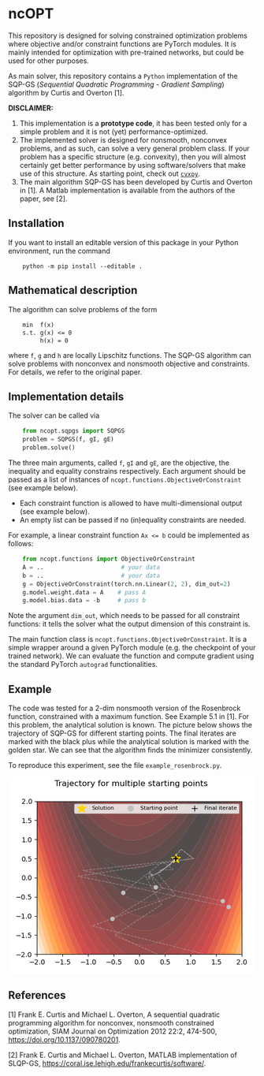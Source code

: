 # ncOPT

This repository is designed for solving constrained optimization problems where objective and/or constraint functions are PyTorch modules. It is mainly intended for optimization with pre-trained networks, but could be used for other purposes.

As main solver, this repository contains a `Python` implementation of the SQP-GS (*Sequential Quadratic Programming - Gradient Sampling*) algorithm by Curtis and Overton [1]. 

**DISCLAIMER:** 

1) This implementation is a **prototype code**, it has been tested only for a simple problem and it is not (yet) performance-optimized.
2) The implemented solver is designed for nonsmooth, nonconvex problems, and as such, can solve a very general problem class. If your problem has a specific structure (e.g. convexity), then you will almost certainly get better performance by using software/solvers that make use of this structure. As starting point, check out [`cvxpy`](https://www.cvxpy.org/).
3) The main algorithm SQP-GS has been developed by Curtis and Overton in [1]. A Matlab implementation is available from the authors of the paper, see [2].

## Installation

If you want to install an editable version of this package in your Python environment, run the command

```
    python -m pip install --editable .
```

## Mathematical description

The algorithm can solve problems of the form

```
    min  f(x)
    s.t. g(x) <= 0
         h(x) = 0
```

where `f`, `g` and `h` are locally Lipschitz functions. The SQP-GS algorithm can solve problems with nonconvex and nonsmooth objective and constraints. For details, we refer to the original paper.

## Implementation details
The solver can be called via 

```python
    from ncopt.sqpgs import SQPGS
    problem = SQPGS(f, gI, gE)
    problem.solve()
```
The three main arguments, called `f`, `gI` and `gE`, are the objective, the inequality and equality constrains respectively. Each argument should be passed as a list of instances of `ncopt.functions.ObjectiveOrConstraint` (see example below). 

* Each constraint function is allowed to have multi-dimensional output (see example below).
* An empty list can be passed if no (in)equality constraints are needed.

For example, a linear constraint function `Ax <= b` could be implemented as follows:

```python
    from ncopt.functions import ObjectiveOrConstraint
    A = ..                      # your data
    b = ..                      # your data
    g = ObjectiveOrConstraint(torch.nn.Linear(2, 2), dim_out=2)
    g.model.weight.data = A    # pass A
    g.model.bias.data = -b     # pass b
```

Note the argument `dim_out`, which needs to be passed for all constraint functions: it tells the solver what the output dimension of this constraint is.

The main function class is `ncopt.functions.ObjectiveOrConstraint`. It is a simple wrapper around a given PyTorch module (e.g. the checkpoint of your trained network). We can evaluate the function and compute gradient using the standard PyTorch `autograd` functionalities. 


## Example

The code was tested for a 2-dim nonsmooth version of the Rosenbrock function, constrained with a maximum function. See Example 5.1 in [1]. For this problem, the analytical solution is known. The picture below shows the trajectory of SQP-GS for different starting points. The final iterates are marked with the black plus while the analytical solution is marked with the golden star. We can see that the algorithm finds the minimizer consistently.

To reproduce this experiment, see the file `example_rosenbrock.py`.

![SQP-GS trajectories for a 2-dim example](data/img/rosenbrock.png "SQP-GS trajectories for a 2-dim example")


## References
[1] Frank E. Curtis and Michael L. Overton, A sequential quadratic programming algorithm for nonconvex, nonsmooth constrained optimization, 
SIAM Journal on Optimization 2012 22:2, 474-500, https://doi.org/10.1137/090780201.

[2] Frank E. Curtis and Michael L. Overton, MATLAB implementation of SLQP-GS, https://coral.ise.lehigh.edu/frankecurtis/software/.
